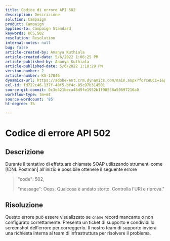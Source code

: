 ```yaml
---
title: Codice di errore API 502
description: Descrizione
solution: Campaign
product: Campaign
applies-to: Campaign Standard
keywords: KCS,502
resolution: Resolution
internal-notes: null
bug: false
article-created-by: Ananya Kuthiala
article-created-date: 5/6/2022 1:06:25 PM
article-published-by: Ananya Kuthiala
article-published-date: 5/6/2022 1:10:29 PM
version-number: 2
article-number: KA-17846
dynamics-url: https://adobe-ent.crm.dynamics.com/main.aspx?forceUCI=1&pagetype=entityrecord&etn=knowledgearticle&id=2a32a951-3dcd-ec11-a7b5-0022480b639b
exl-id: fd722c46-137f-48f5-bf4c-85c97b314501
source-git-commit: 0c3e421beca46d9fe1952b1f98538a50697216a0
workflow-type: tm+mt
source-wordcount: '85'
ht-degree: 3%

---
```


# Codice di errore API 502

## Descrizione


Durante il tentativo di effettuare chiamate SOAP utilizzando strumenti come [!DNL Postman] all&#39;inizio è possibile ottenere il seguente errore




> &quot;code&quot;: 502,
> 
> &quot;message&quot;: Oops. Qualcosa è andato storto. Controlla l&#39;URI e riprova.&quot;





## Risoluzione


Questo errore può essere visualizzato se `cname` record mancante o non configurato correttamente. Presenta un ticket di supporto e condividi lo screenshot dell&#39;errore per correggerlo. Il nostro team di supporto invierà una richiesta interna al team di infrastruttura per risolvere il problema.
